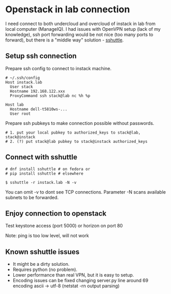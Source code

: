 Openstack in lab connection
===========================

I need connect to both undercloud and overcloud of instack in lab from local computer (ManageIQ). I had issues with OpenVPN setup (lack of my knowledge), ssh port forwarding would be not nice (too many ports to forward), but there is a "middle way" solution - [sshuttle](https://github.com/sshuttle/sshuttle).

Setup ssh connection
-----------------------

Prepare ssh config to connect to instack machine.

```
# ~/.ssh/config
Host instack.lab
  User stack
  Hostname 192.168.122.xxx
  ProxyCommand ssh stack@lab nc %h %p

Host lab
  Hostname dell-t5810ws-...
  User root
```

Prepare ssh pubkeys to make connection possible without passwords.

```
# 1. put your local pubkey to authorized_keys to stack@lab, stack@instack
# 2. (?) put stack@lab pubkey to stack@instack authorized_keys
```

Connect with sshuttle
---------------------

```
# dnf install sshuttle # on fedora or
# pip install sshuttle # elsewhere
```

```
$ sshuttle -r instack.lab -N -v
```

You can omit -v to dont see TCP connections. Parameter -N scans available subnets to be forwarded.

Enjoy connection to openstack
---------------------------

Test keystone access (port 5000) or horizon on port 80

Note: ping is too low level, will not work

Known sshuttle issues
---------------------

 * It might be a dirty solution.
 * Requires python (no problem).
 * Lower performance than real VPN, but it is easy to setup.
 * Encoding issues can be fixed changing server.py line around 69 encoding ascii -> utf-8 (netstat -rn output parsing)

